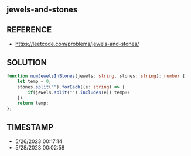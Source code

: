 ## jewels-and-stones

## REFERENCE

- https://leetcode.com/problems/jewels-and-stones/

## SOLUTION

``` typescript
function numJewelsInStones(jewels: string, stones: string): number {
    let temp = 0;
    stones.split("").forEach((e: string) => {
        if(jewels.split("").includes(e)) temp++
    })
    return temp;
};
```


## TIMESTAMP

- 5/26/2023 00:17:14
- 5/28/2023 00:02:58
